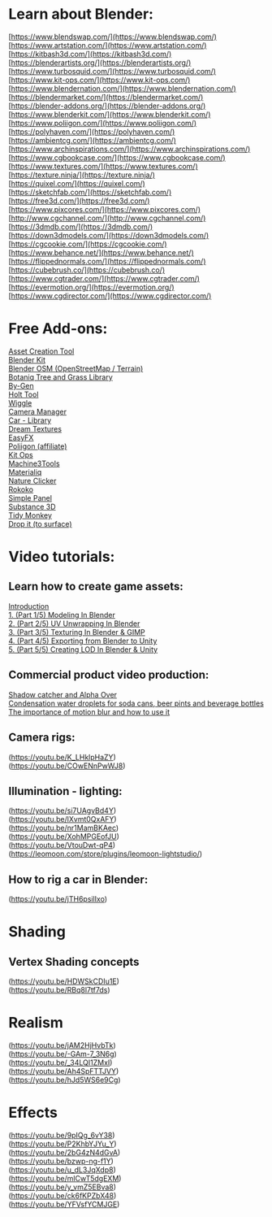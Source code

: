 # Learn about Blender:

[https://www.blendswap.com/](https://www.blendswap.com/)  
[https://www.artstation.com/](https://www.artstation.com/)  
[https://kitbash3d.com/](https://kitbash3d.com/)    
[https://blenderartists.org/](https://blenderartists.org/)  
[https://www.turbosquid.com/](https://www.turbosquid.com/)  
[https://www.kit-ops.com/](https://www.kit-ops.com/)  
[https://www.blendernation.com/](https://www.blendernation.com/)  
[https://blendermarket.com/](https://blendermarket.com/)  
[https://blender-addons.org/](https://blender-addons.org/)  
[https://www.blenderkit.com/](https://www.blenderkit.com/)  
[https://www.poliigon.com/](https://www.poliigon.com/)  
[https://polyhaven.com/](https://polyhaven.com/)  
[https://ambientcg.com/](https://ambientcg.com/)  
[https://www.archinspirations.com/](https://www.archinspirations.com/)  
[https://www.cgbookcase.com/](https://www.cgbookcase.com/)  
[https://www.textures.com/](https://www.textures.com/)  
[https://texture.ninja/](https://texture.ninja/)  
[https://quixel.com/](https://quixel.com/)  
[https://sketchfab.com/](https://sketchfab.com/)  
[https://free3d.com/](https://free3d.com/)  
[https://www.pixcores.com/](https://www.pixcores.com/)  
[http://www.cgchannel.com/](http://www.cgchannel.com/)  
[https://3dmdb.com/](https://3dmdb.com/)  
[https://down3dmodels.com/](https://down3dmodels.com/)  
[https://cgcookie.com/](https://cgcookie.com/)  
[https://www.behance.net/](https://www.behance.net/)  
[https://flippednormals.com/](https://flippednormals.com/)  
[https://cubebrush.co/](https://cubebrush.co/)  
[https://www.cgtrader.com/](https://www.cgtrader.com/)  
[https://evermotion.org/](https://evermotion.org/)  
[https://www.cgdirector.com/](https://www.cgdirector.com/)  


# Free Add-ons:

[Asset Creation Tool](https://mrven.gumroad.com/l/hPXIh)  
[Blender Kit](https://www.blenderkit.com/)  
[Blender OSM (OpenStreetMap / Terrain)](https://prochitecture.gumroad.com/l/blender-osm)  
[Botaniq Tree and Grass Library](https://polygoniq.gumroad.com/l/botaniq-trees)  
[By-Gen](https://curtisjamesholt.gumroad.com/l/BY-GEN)  
[Holt Tool](https://blendermarket.com/products/holt-tools)  
[Wiggle](https://blendermarket.com/products/wiggle)  
[Camera Manager](https://blenderartists.org/t/render-button-camera-manager-for-blender-3-quick-fix-07-04-2022-v0-3-9/1159414)  
[Car - Library](https://polygoniq.gumroad.com/l/car-library-traffiq-vehicles-for-blender)  
[Dream Textures](https://www.blendermarket.com/products/dream-textures)  
[EasyFX](https://nilssoderman.com/downloads/blender/easyfx/)  
[Poliigon (affiliate)](https://www.poliigon.com/)  
[Kit Ops](https://www.kit-ops.com/)  
[Machine3Tools](https://machin3.gumroad.com/l/MACHIN3tools)  
[Materialiq](https://polygoniq.gumroad.com/l/materialiq-material-library-for-blender)  
[Nature Clicker](https://www.blendermarket.com/products/NatureClicker)  
[Rokoko](https://www.rokoko.com/integrations/blender)  
[Simple Panel](https://blendermarket.com/products/simple-tabs)  
[Substance 3D](https://substance3d.adobe.com/plugins/substance-in-blender/)  
[Tidy Monkey](https://spark88.gumroad.com/l/CpQAM)  
[Drop it (to surface)](https://andreasaust.gumroad.com/l/drop_it)  


# Video tutorials:  

## Learn how to create game assets:  

[Introduction](https://youtu.be/KFEb51rinwI)  
[1. (Part 1/5) Modeling In Blender](https://youtu.be/_Iu88tZ9utE)  
[2. (Part 2/5) UV Unwrapping In Blender](https://youtu.be/-uYwkBCPpiQ)  
[3. (Part 3/5) Texturing In Blender & GIMP](https://youtu.be/SOds_RGOimg)  
[4. (Part 4/5) Exporting from Blender to Unity](https://youtu.be/nhJ8EJ_GtLI)  
[5. (Part 5/5) Creating LOD In Blender & Unity](https://youtu.be/v1xBGuxTqfI)  

## Commercial product video production:  

[Shadow catcher and Alpha Over](https://youtu.be/LePo3w53gFo)  
[Condensation water droplets for soda cans, beer pints and beverage bottles](https://youtu.be/hCaMkma-CLM)  
[The importance of motion blur and how to use it](https://youtu.be/EpqcglXvKkM)  


## Camera rigs:  

(https://youtu.be/K_LHklpHaZY)  
(https://youtu.be/COwENnPwWJ8)  

## Illumination - lighting:  
(https://youtu.be/si7UAgvBd4Y)  
(https://youtu.be/lXvmt0QxAFY)  
(https://youtu.be/nr1MamBKAec)  
(https://youtu.be/XohMPGEofJU)  
(https://youtu.be/VtouDwt-qP4)  
(https://leomoon.com/store/plugins/leomoon-lightstudio/)  


## How to rig a car in Blender:  

(https://youtu.be/jTH6psilIxo)  


# Shading

## Vertex Shading concepts  

(https://youtu.be/HDWSkCDIu1E)  
(https://youtu.be/RBq8l7tf7ds)  

# Realism

(https://youtu.be/jAM2HjHvbTk)  
(https://youtu.be/-GAm-7_3N6g)  
(https://youtu.be/_34LQI1ZMxI)  
(https://youtu.be/Ah4SpFTTJVY)  
(https://youtu.be/hJd5WS6e9Cg)   

# Effects  

(https://youtu.be/9pIQg_6vY38)  
(https://youtu.be/P2KhbYJYu_Y)  
(https://youtu.be/2bG4zN4dGvA)  
(https://youtu.be/bzwp-ng-f1Y)  
(https://youtu.be/u_dL3JqXdp8)  
(https://youtu.be/mlCwT5dgEXM)  
(https://youtu.be/y_vmZ5EBva8)  
(https://youtu.be/ck6fKPZbX48)  
(https://youtu.be/YFVsfYCMJGE)  

